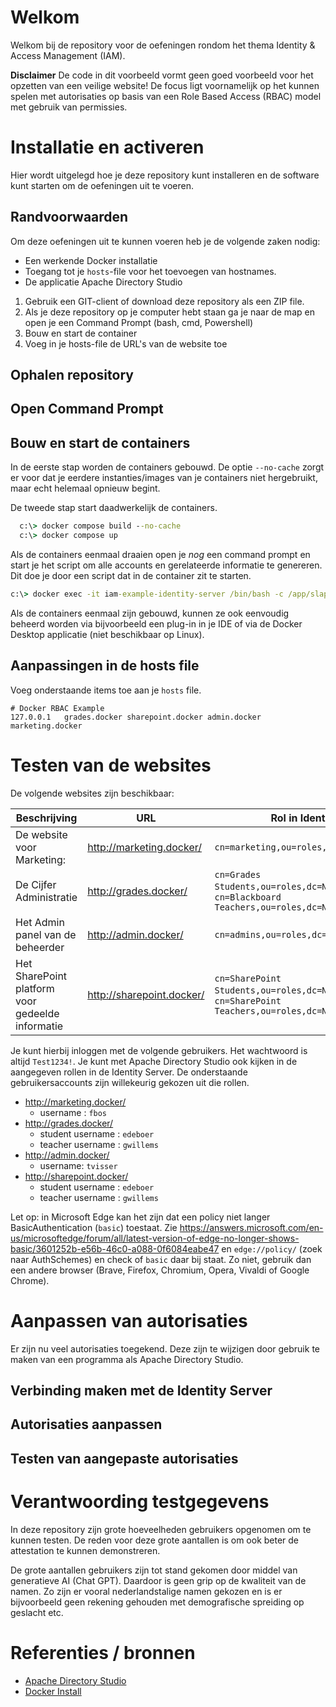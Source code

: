 # Welkom

Welkom bij de repository voor de oefeningen rondom het thema Identity & Access Management (IAM).

**Disclaimer**
De code in dit voorbeeld vormt geen goed voorbeeld voor het opzetten van een veilige website! De focus ligt voornamelijk
op het kunnen spelen met autorisaties op basis van een Role Based Access (RBAC) model met gebruik van permissies.

# Installatie en activeren

Hier wordt uitgelegd hoe je deze repository kunt installeren en de software kunt starten om de oefeningen uit te voeren.

## Randvoorwaarden

Om deze oefeningen uit te kunnen voeren heb je de volgende zaken nodig:
* Een werkende Docker installatie
* Toegang tot je `hosts`-file voor het toevoegen van hostnames.
* De applicatie Apache Directory Studio

1. Gebruik een GIT-client of download deze repository als een ZIP file.
2. Als je deze repository op je computer hebt staan ga je naar  de map en open je een Command Prompt (bash, cmd, Powershell)
3. Bouw en start de container
4. Voeg in je hosts-file de URL's van de website toe


## Ophalen repository


## Open Command Prompt


## Bouw en start de containers

In de eerste stap worden de containers gebouwd. De optie `--no-cache` zorgt er voor dat je eerdere instanties/images
van je containers niet hergebruikt, maar echt helemaal opnieuw begint.

De tweede stap start daadwerkelijk de containers.

```cmd
  c:\> docker compose build --no-cache
  c:\> docker compose up
```

Als de containers eenmaal draaien open je *nog* een command prompt en start je het script om alle accounts en gerelateerde
informatie te genereren. Dit doe je door een script dat in de container zit te starten.

```cmd
c:\> docker exec -it iam-example-identity-server /bin/bash -c /app/slapd-load-entries.sh
```


Als de containers eenmaal zijn gebouwd, kunnen ze ook eenvoudig beheerd worden via bijvoorbeeld een plug-in in je IDE of 
via de Docker Desktop applicatie (niet beschikbaar op Linux).

## Aanpassingen in de hosts file
Voeg onderstaande items toe aan je `hosts` file.

```text
# Docker RBAC Example
127.0.0.1	grades.docker sharepoint.docker admin.docker marketing.docker

```

# Testen van de websites

De volgende websites zijn beschikbaar:

| Beschrijving                                     | URL                       | Rol in Identity Server                                                                                           | 
|--------------------------------------------------|---------------------------|------------------------------------------------------------------------------------------------------------------| 
| De website voor Marketing:                       | http://marketing.docker/  | `cn=marketing,ou=roles,dc=NHLStenden,dc=com`                                                                     |
| De Cijfer Administratie                          | http://grades.docker/     | `cn=Grades Students,ou=roles,dc=NHLStenden,dc=com` of `cn=Blackboard Teachers,ou=roles,dc=NHLStenden,dc=com`     |
| Het Admin panel van de beheerder                 | http://admin.docker/      | `cn=admins,ou=roles,dc=NHLStenden,dc=com`                                                                        |
| Het SharePoint platform voor gedeelde informatie | http://sharepoint.docker/ | `cn=SharePoint Students,ou=roles,dc=NHLStenden,dc=com` of `cn=SharePoint Teachers,ou=roles,dc=NHLStenden,dc=com` |

Je kunt hierbij inloggen met de volgende gebruikers. Het wachtwoord is altijd  `Test1234!`. Je kunt met Apache Directory Studio
ook kijken in de aangegeven rollen in de Identity Server. De onderstaande gebruikersaccounts zijn willekeurig gekozen uit
die rollen.

* http://marketing.docker/
  * username : `fbos`
* http://grades.docker/
  * student username : `edeboer`  
  * teacher username : `gwillems` 
* http://admin.docker/
  * username: `tvisser`
* http://sharepoint.docker/
  * student username : `edeboer`  
  * teacher username : `gwillems` 

Let op: in Microsoft Edge kan het zijn dat een policy niet langer BasicAuthentication (`basic`) toestaat. Zie https://answers.microsoft.com/en-us/microsoftedge/forum/all/latest-version-of-edge-no-longer-shows-basic/3601252b-e56b-46c0-a088-0f6084eabe47 
en `edge://policy/` (zoek naar AuthSchemes) en check of `basic` daar bij staat. Zo niet, gebruik dan een andere browser 
(Brave, Firefox, Chromium, Opera, Vivaldi of Google Chrome). 

# Aanpassen van autorisaties

Er zijn nu veel autorisaties toegekend. Deze zijn te wijzigen door gebruik te maken van een programma als Apache 
Directory Studio. 

## Verbinding maken met de Identity Server


## Autorisaties aanpassen

## Testen van aangepaste autorisaties



# Verantwoording testgegevens

In deze repository zijn grote hoeveelheden gebruikers opgenomen om te kunnen testen. De reden voor deze grote aantallen is om
ook beter de attestation te kunnen demonstreren. 

De grote aantallen gebruikers zijn tot stand gekomen door middel van generatieve AI (Chat GPT). Daardoor is geen grip  op
de kwaliteit van de namen. Zo zijn er vooral nederlandstalige namen gekozen en is er bijvoorbeeld geen rekening gehouden met
demografische spreiding op geslacht etc.

# Referenties / bronnen

* [Apache Directory Studio](https://directory.apache.org/studio/)
* [Docker Install](https://docs.docker.com/engine/install/)